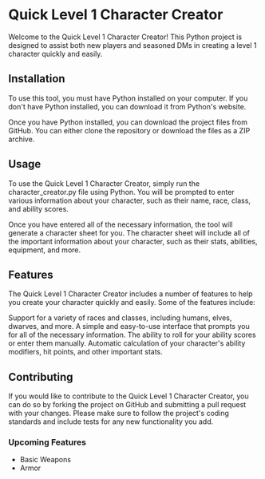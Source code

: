 # Quick Level 1 Character Creator

Welcome to the Quick Level 1 Character Creator! This Python project is designed to assist both new players and seasoned DMs in creating a level 1 character quickly and easily.

## Installation
To use this tool, you must have Python installed on your computer. If you don't have Python installed, you can download it from Python's website.

Once you have Python installed, you can download the project files from GitHub. You can either clone the repository or download the files as a ZIP archive.

## Usage
To use the Quick Level 1 Character Creator, simply run the character_creator.py file using Python. You will be prompted to enter various information about your character, such as their name, race, class, and ability scores.

Once you have entered all of the necessary information, the tool will generate a character sheet for you. The character sheet will include all of the important information about your character, such as their stats, abilities, equipment, and more.

## Features
The Quick Level 1 Character Creator includes a number of features to help you create your character quickly and easily. Some of the features include:

Support for a variety of races and classes, including humans, elves, dwarves, and more.
A simple and easy-to-use interface that prompts you for all of the necessary information.
The ability to roll for your ability scores or enter them manually.
Automatic calculation of your character's ability modifiers, hit points, and other important stats.

## Contributing
If you would like to contribute to the Quick Level 1 Character Creator, you can do so by forking the project on GitHub and submitting a pull request with your changes. Please make sure to follow the project's coding standards and include tests for any new functionality you add.

### Upcoming Features

* Basic Weapons
* Armor
